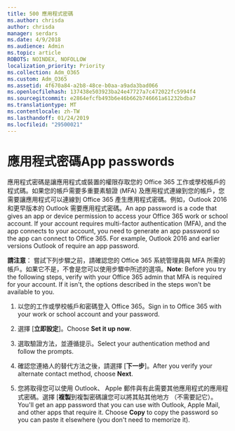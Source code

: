 ```yaml
---
title: 500 應用程式密碼
ms.author: chrisda
author: chrisda
manager: serdars
ms.date: 4/9/2018
ms.audience: Admin
ms.topic: article
ROBOTS: NOINDEX, NOFOLLOW
localization_priority: Priority
ms.collection: Adm_O365
ms.custom: Adm_O365
ms.assetid: 4f670a84-a2b8-48ce-b0aa-a9ada3bad066
ms.openlocfilehash: 137438e503923ba24e47727a7c472022fc5994f4
ms.sourcegitcommit: e2864efcfb493b6e46b662b746661a61232bdba7
ms.translationtype: MT
ms.contentlocale: zh-TW
ms.lasthandoff: 01/24/2019
ms.locfileid: "29500021"
---
```

# <a name="app-passwords"></a><span data-ttu-id="e4cdd-102">應用程式密碼</span><span class="sxs-lookup"><span data-stu-id="e4cdd-102">App passwords</span></span>

<span data-ttu-id="e4cdd-p101">應用程式密碼是讓應用程式或裝置的權限存取您的 Office 365 工作或學校帳戶的程式碼。如果您的帳戶需要多重要素驗證 (MFA) 及應用程式連線到您的帳戶，您需要讓應用程式可以連線到 Office 365 產生應用程式密碼。例如，Outlook 2016 和更早版本的 Outlook 需要應用程式密碼。</span><span class="sxs-lookup"><span data-stu-id="e4cdd-p101">An app password is a code that gives an app or device permission to access your Office 365 work or school account. If your account requires multi-factor authentication (MFA), and the app connects to your account, you need to generate an app password so the app can connect to Office 365. For example, Outlook 2016 and earlier versions Outlook of require an app password.</span></span>
  
 <span data-ttu-id="e4cdd-p102">**請注意**： 嘗試下列步驟之前，請確認您的 Office 365 系統管理員與 MFA 所需的帳戶。如果它不是，不會是您可以使用步驟中所述的選項。</span><span class="sxs-lookup"><span data-stu-id="e4cdd-p102">**Note**: Before you try the following steps, verify with your Office 365 admin that MFA is required for your account. If it isn't, the options described in the steps won't be available to you.</span></span>
  
1. <span data-ttu-id="e4cdd-108">以您的工作或學校帳戶和密碼登入 Office 365。</span><span class="sxs-lookup"><span data-stu-id="e4cdd-108">Sign in to Office 365 with your work or school account and your password.</span></span>
    
2. <span data-ttu-id="e4cdd-109">選擇 [**立即設定**]。</span><span class="sxs-lookup"><span data-stu-id="e4cdd-109">Choose **Set it up now**.</span></span>
    
3. <span data-ttu-id="e4cdd-110">選取驗證方法，並遵循提示。</span><span class="sxs-lookup"><span data-stu-id="e4cdd-110">Select your authentication method and follow the prompts.</span></span>
    
4. <span data-ttu-id="e4cdd-111">確認您連絡人的替代方法之後，請選擇 [**下一步**]。</span><span class="sxs-lookup"><span data-stu-id="e4cdd-111">After you verify your alternate contact method, choose **Next**.</span></span>
    
5. <span data-ttu-id="e4cdd-p103">您將取得您可以使用 Outlook、 Apple 郵件與有此需要其他應用程式的應用程式密碼。選擇 [**複製**到複製密碼讓您可以將其貼其他地方 （不需要記它）。</span><span class="sxs-lookup"><span data-stu-id="e4cdd-p103">You'll get an app password that you can use with Outlook, Apple Mail, and other apps that require it. Choose **Copy** to copy the password so you can paste it elsewhere (you don't need to memorize it).</span></span> 
    

